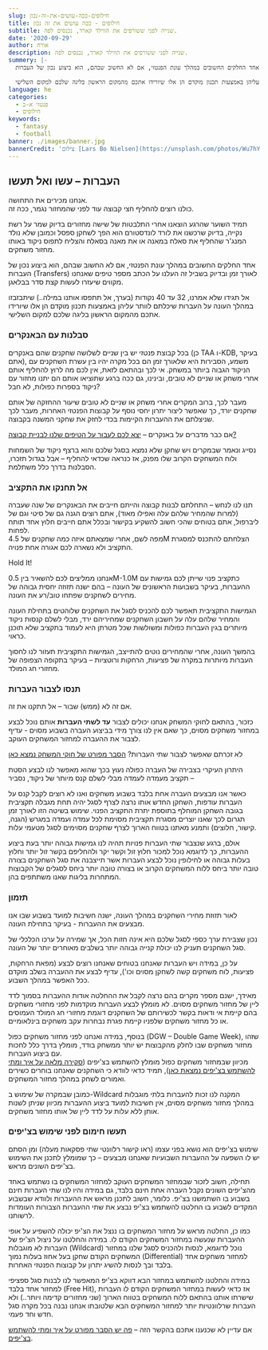 ```yaml
---
slug: חילופים-ככה-עושים-את-זה-נכון
title: חילופים - ככה עושים את זה נכון
subtitle: שנייה לפני ששורפים את הווילד קארד, נכנסים לפה.
date: '2020-09-29'
author: אורח
description: שנייה לפני ששורפים את הווילד קארד, נכנסים לפה.
summery: |-
  אחד החלקים החשובים במהלך עונת הפנטזי, אם לא החשוב שבהם, הוא ביצוע נכון של העברות (Transfers) לאורך זמן ובדיוק בשביל זה העלנו על הכתב מספר טיפים שאנחנו מקווים שיעזרו לעשות קצת סדר בבלאגן.

  אל תגידו שלא אמרנו, 32 עד 40 נקודות (בערך, אל תתפסו אותנו במילה..) שיתבזבזו במהלך העונה על העברות שיכלתם לוותר עליהן באמצעות תכנון מוקדם הן אלו שיורידו אתכם מהמקום הראשון בליגה שלכם למקום השלישי.
language: he
categories:
  - פנטזי א-ב
  - חילופים
keywords:
  - fantasy
  - football
banner: ./images/banner.jpg
bannerCredit: 'צילום [Lars Bo Nielsen](https://unsplash.com/photos/Wu7hYE7Lzzs) ב [Unsplash](https://unsplash.com/)'
---
```


<h2>העברות – עשו ואל תעשו</h2>
<p>אנחנו מכירים את התחושה.<br/>
כולנו רוצים להחליף חצי קבוצה עוד לפני שהמחזור נגמר, ככה זה.</p>
<p>
  תמיד השוער שהרגע הוצאנו אחרי התלבטות של שישה מחזורים בדיוק שמר על רשת נקייה,
  בדיוק שרכשנו את לורד לונדסטורם הוא הפך לשחקן ספסל וכמובן שלא נולד המנג'ר
  שהחליף את סאלח במאנה או את מאנה בסאלח והצליח לתפוס ניקוד באותו מחזור משחקים.
</p>
<p>
  אחד החלקים החשובים במהלך עונת הפנטזי, אם לא החשוב שבהם, הוא ביצוע נכון של
  העברות (Transfers) לאורך זמן ובדיוק בשביל זה העלנו על הכתב מספר טיפים שאנחנו
  מקווים שיעזרו לעשות קצת סדר בבלאגן.
</p>
<p>
  אל תגידו שלא אמרנו, 32 עד 40 נקודות (בערך, אל תתפסו אותנו במילה..) שיתבזבזו
  במהלך העונה על העברות שיכלתם לוותר עליהן באמצעות תכנון מוקדם הן אלו שיורידו
  אתכם מהמקום הראשון בליגה שלכם למקום השלישי.
</p>
<h3>סבלנות עם הבאנקרים</h3>
<p>
  בכל קבוצת פנטזי יש בין שניים לשלושה שחקנים שהם באנקרים (כן TAA ו-KDB, בעיקר
  אתם), משמע, הסבירות היא שלאורך זמן הם בכל מקרה יהיו בין עשרת השחקנים עם הניקוד
  הגבוה ביותר במשחק. אי לכך ובהתאם לזאת, אין לכם מה לרוץ להחליף אותם אחרי משחק
  או שניים לא טובים, ובינינו, גם ככה ברגע שתוציאו אותם הם יתנו מחזור עם ניקוד
  בספרות כפולות, לא חבל?
</p>
<p>
  מעבר לכך, ברוב המקרים אחרי משחק או שניים לא טובים שיעור ההחזקה של אותם שחקנים
  יורד, כך שאפשר ליצור יתרון יחסי נוסף על קבוצות הפנטזי האחרות, מעבר לכך שניצלתם
  את ההעברות הקיימות בכדי לחזק את שחקני המשנה בקבוצה.
</p>
<p class="comment-link">אם כבר מדברים על באנקרים – <a href="איך-בונים-קבוצה-טיפים-למנג'ר-המתחיל" class="link">יצא לכם לעבור על הטיפים שלנו לבניית קבוצה?</a></p>
<p>
  נסייג ונאמר שבמקרים ויש שחקן שלא נמצא בסגל שלכם והוא ברצף ניקוד של השמחות ולוח
  המשחקים הקרוב שלו מפנק, אז כנראה שכדאי להחליף – אבל בגדול תזכרו, הסבלנות בדרך
  כלל משתלמת.
</p>
<h3>אל תחנקו את התקציב</h3>
<p>
  תנו לנו לנחש – התחלתם לבנות קבוצה והייתם חייבים את הבאנקרים של שנה שעברה
  (למרות שהמחיר שלהם עלה ואפילו מאוד), אתם רוצים הגנה גם של סיטי וגם של ליברפול,
  אתם בטוחים שהכי חשוב להשקיע בקישור ובכלל אתם חייבים חלוץ אחד תותח לפחות.
  <br />מפה לשם, אחרי שמצאתם איזה כמה שחקנים של 4.5M הצלחתם להתכנס למסגרת התקציב
  ולא נשארה לכם אגורה אחת פנויה.
</p>
<p>Hold It!</p>
<p>
  אנחנו ממליצים לכם להשאיר בין 0.5M-1.0M כתקציב פנוי שייתן לכם גמישות עם
  ההעברות, בעיקר בשבועות הראשונים של העונה – בהם ישנה תזוזה יחסית גבוהה של
  מחירים לשחקנים שפתחו טוב/רע את העונה.
</p>
<p>
  הגמישות התקציבית תאפשר לכם להכניס לסגל את השחקנים שלוהטים בתחילת העונה והמחיר
  שלהם עלה על חשבון השחקנים שמחיריהם ירד, מבלי לשלם קנסות ניקוד מיותרים בגין
  העברות כפולות ומשולשות שכל מטרתן היא לעמוד בתקציב שלא תוכנן כראוי.
</p>
<p>
  בהמשך העונה, אחרי שהמחירים נוטים להתייצב, הגמישות התקציבית תעזור לנו לחסוך
  העברות מיותרות במקרה של פציעות, הרחקות ורוטציות – בעיקר בתקופה הצפופה של
  מחזורי חג המולד.
</p>
<h3>תנסו לצבור העברות</h3>
<p>אם זה לא (ממש) שבור – אל תתקנו את זה.</p>
<p>
  כזכור, בהתאם לחוקי המשחק אנחנו יכולים לצבור
  <strong>עד לשתי העברות</strong> אותם נוכל לבצע במחזור משחקים מסוים, כך שאם אין
  לנו צורך מידי בביצוע העברה בשבוע מסוים - עדיף לצבור את ההעברה למחזור המשחקים
  העוקב.
</p>
<p class="comment-link">לא זכרתם שאפשר לצבור שתי העברות? <a href="פנטזי-פרמייר-ליג-החוקים" class="link">הסבר מפורט של חוקי המשחק נמצא כאן</a></p>
<p>
  היתרון העיקרי בצבירה של העברה כפולה נעוץ בכך שהוא מאפשר לנו לבצע הסטת תקציב
  מעמדה לעמדה מבלי לשלם קנס מיותר של ניקוד, נסביר –
</p>
<p>
  כאשר אנו מבצעים העברה אחת בלבד בשבוע משחקים ואנו לא רוצים לקבל קנס על העברות
  עודפות, השחקן החדש אותו נרצה לצרף לסגל יהיה תחת מגבלה תקציבית בגובה השחקן
  המוחלף בתוספת יתרת התקציב הפנוי. שימוש בשיטה הזו לאורך זמן תגרום לכך שאנו
  יוצרים מסגרת תקציבית מסוימת לכל עמדה ועמדה במגרש (הגנה, קישור, חלוצים) ותמנע
  מאתנו בטווח הארוך לצרף שחקנים מסוימים לסגל מטעמי עלות.
</p>
<p>
  אולם, ברגע שנצבור שתי העברות פנויות תהיה לנו גמישות גבוהה יותר בעת ביצוע
  ההעברות, כך לדוגמא נוכל למכור חלוץ זול וקשר יקר ולהחליפם בקשר זול יותר וחלוץ
  בעלות גבוהה או לחילופין נוכל לבצע העברות אשר תייצבנה את סגל השחקנים בצורה טובה
  יותר ביחס ללוח המשחקים הקרוב או בצורה טובה יותר ביחס לסגלים של הקבוצות המתחרות
  בליגות שאנו משתתפים בהן.
</p>
<h3>תזמון</h3>
<p>
  לאור תזוזת מחירי השחקנים במהלך העונה, ישנה חשיבות למועד בשבוע שבו אנו מבצעים
  את ההעברות - בעיקר בתחילת העונה.
</p>
<p>
  נכון שצבירת ערך כספי לסגל שלכם היא אינה חזות הכל, אך שמירה על ערכו הכלכלי של
  סגל השחקנים תעניק לנו יכולת קנייה גבוהה יותר בשלבים מאוחרים יותר של העונה.
</p>
<p>
  על כן, במידה ויש העברות שאנחנו בטוחים שאנחנו רוצים לבצע (מפאת הרחקות, פציעות,
  לוח משחקים קשה לשחקן מסוים וכו'), עדיף לבצע את ההעברה בשלב מוקדם ככל האפשר
  במהלך השבוע.
</p>
<p>
  מאידך, ישנם מספר מקרים בהם נרצה לקבל את ההחלטה אודות ההעברות בסמוך לדד ליין של
  מחזור משחקים מסוים. לא מומלץ לבצע העברות מוקדמות לפני מחזורי משחקים בהם קיימת
  אי ודאות בקשר לכשירותם של השחקנים דוגמת מחזורי חג המולד העמוסים או כל מחזור
  משחקים שלפניו קיימת פגרת נבחרות עקב משחקים בינלאומיים.
</p>
<p>
  בנוסף, במידה ואנחנו לפני מחזור משחקים כפול (DGW – Double Game Week), שזהו
  מחזור משחקים שבו לחלק מהקבוצות יש יותר ממשחק בודד, מומלץ בדרך כלל לחכות עם
  ביצוע העברות.<br />מכיוון שבמחזור משחקים כפול מומלץ להשתמש בצ'יפים 
  (<a class="link" href="הציפים-שלנו">סקירה מלאה על איך ומתי להשתמש בצ'יפים נמצאת כאן</a>),
  תמיד כדאי לוודא כי השחקנים שאנחנו בוחרים כשירים ואמורים לשחק במהלך מחזור
  המשחקים.
</p>
<p>
  כמובן שבמקרה של שימוש ב-Wildcard המקנה לנו זכות להעברות בלתי מוגבלות במהלך
  מחזור משחקים מסוים, אין חשיבות למועד ביצוע ההעברות מכיוון שניתן לשנות אותן ללא
  עלות על לדד ליין של אותו מחזור משחקים.
</p>
<h3>תעשו חימום לפני שימוש בצ'יפים</h3>
<p>
  שימוש בצ'יפים הוא נושא בפני עצמו (ראו קישור רלוונטי שתי פסקאות מעלה) ומן הסתם
  יש לו השפעה על ההעברות השבועיות שאנחנו מבצעים – כך שמומלץ לתכנן את השימוש
  בצ'יפים השונים מראש.
</p>
<p>
  תחילה, חשוב לזכור שבמחזור המשחקים העוקב למחזור המשחקים בו נשתמש באחד מהצ'יפים
  השונים נקבל העברה אחת חינם בלבד, גם במידה והיו לנו שתי העברות חינם בשבוע בו
  השתמשנו בצ'יפ. כלומר, חשוב לתכנן מראש את ההעברות ולוודא שבשבוע המקדים לשבוע בו
  החלטנו להשתמש בצ'יפ נבצע את שתי ההעברות הצבורות העומדות לרשותנו.
</p>
<p>
  כמו כן, החלטה מראש על מחזור המשחקים בו ננצל את הצ'יפ יכולה להשפיע על אופי
  ההעברות שנעשה במחזור המשחקים הקודם לו. במידה והחלטנו על ניצול הצ'יפ של העברות
  לא מוגבלות (Wildcard) נוכל לדוגמא, לנסות ולהכניס לסגל שלנו במחזור המשחקים
  הקודם שחקן בעל אחוז בעלות נמוך (Differential) למחזור משחקים אחד בלבד ובך לנסות
  להשיג יתרון על קבוצות הפנטזי האחרות.
</p>
<p>
  במידה והחלטנו להשתמש במחזור הבא דווקא בצ'יפ המאפשר לנו לבנות סגל ספציפי למחזור
  אחד בלבד (Free Hit), אז כדאי לעשות במחזור המשחקים הקודם לו העברות שישרתו אותנו
  בהתאם ללוח המשחקים בטווח הארוך (שני מחזורים קדימה ויותר..) ולא העברות
  שרלוונטיות יותר למחזור המשחקים הבא שלטובתו אנחנו נבנה בכל מקרה סגל חדש וחד
  פעמי.
</p>
<p class="comment-link">
  אם עדיין לא שכנענו אתכם בהקשר הזה – <a href="הציפים-שלנו" class="link">פה יש הסבר מפורט על איך ומתי להשתמש
  בצ'יפים</a>.
</p>
